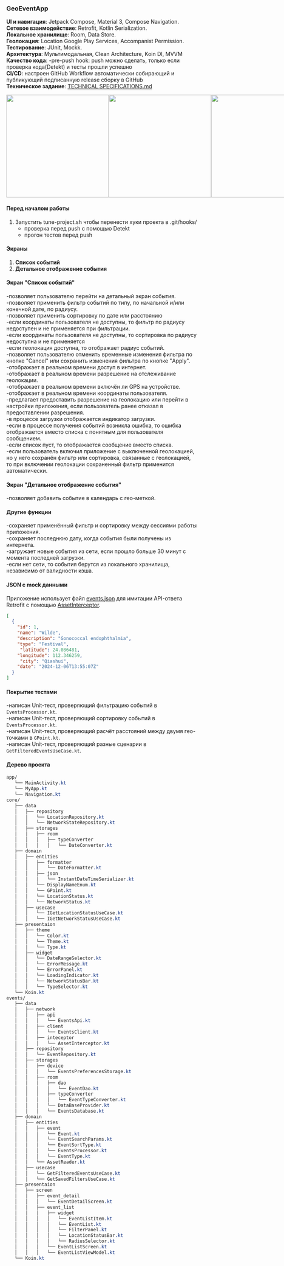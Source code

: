 ### GeoEventApp
**UI и навигация**: Jetpack Compose, Material 3, Compose Navigation.   
**Сетевое взаимодействие**: Retrofit, Kotlin Serialization.  
**Локальное хранилище**: Room, Data Store.  
**Геолокация**: Location Google Play Services, Accompanist Permission.  
**Тестирование**: JUnit, Mockk.  
**Архитектура**: Мультимодальная, Clean Architecture, Koin DI, MVVM   
**Качество кода**:
-pre-push hook: push можно сделать, только если проверка кода(Detekt) и тесты прошли успешно  
**CI/CD**: настроен GitHub Workflow автоматически собирающий и публикующий подписанную release сборку в GitHub  
**Техническое задание**:
[TECHNICAL SPECIFICATIONS.md](https://github.com/vazh2100/GeoEventApplication/blob/master/TECHNICALSPECIFICATIONS.md)
<div style="display: flex; justify-content: space-between;"> <img src="screenshots/Screenshot_Good.png" width="270"  alt=""/> <img src="screenshots/Screenshot_Bad.png" width="270"  alt=""/> <img src="screenshots/Screenshot_Filter.png" width="270"  alt=""/> </div>

#### Перед началом работы
1. Запустить tune-project.sh чтобы перенести хуки проекта в .git/hooks/
   - проверка перед push с помощью Detekt
   - прогон тестов перед push

#### Экраны
1. **Список событий**
2. **Детальное отображение события**

#### Экран "Список событий"
-позволяет пользователю перейти на детальный экран события.  
-позволяет применить фильтр событий по типу, по начальной и/или конечной дате, по радиусу.  
-позволяет применить сортировку по дате или расстоянию  
-если координаты пользователя не доступны, то фильтр по радиусу недоступен и не применяется при фильтрации.  
-если координаты пользователя не доступны, то сортировка по радиусу недоступна и не применяется  
-если геолокация доступна, то отображает радиус событий.  
-позволяет пользователю отменить временные изменения фильтра по кнопке "Cancel" или сохранить изменения фильтра по
кнопке "Apply".  
-отображает в реальном времени доступ в интернет.  
-отображает в реальном времени разрешение на отслеживание геолокации.  
-отображает в реальном времени включён ли GPS на устройстве.  
-отображает в реальном времени координаты пользователя.  
-предлагает предоставить разрешение на геолокацию или перейти в настройки приложения, если пользователь ранее отказал в
предоставлении разрешения.  
-в процессе загрузки отображается индикатор загрузки.  
-если в процессе получения событий возникла ошибка, то ошибка отображается вместо списка с понятным для пользователя
сообщением.  
-если список пуст, то отображается сообщение вместо списка.  
-если пользователь включил приложение с выключенной геолокацией, но у него сохранён фильтр или сортировка, связанные с
геолокацией, то при включении геолокации сохраненный фильтр применится автоматически.

#### Экран "Детальное отображение события"
-позволяет добавить событие в календарь с гео-меткой.

#### Другие функции
-сохраняет применённый фильтр и сортировку между сессиями работы приложения.  
-сохраняет последнюю дату, когда события были получены из интернета.  
-загружает новые события из сети, если прошло больше 30 минут с момента последней загрузки.  
-если нет сети, то события берутся из локального хранилища, независимо от валидности кэша.

#### JSON с mock данными
Приложение использует
файл [events.json](https://github.com/vazh2100/GeoEventApplication/blob/master/app/src/main/assets/events.json) для
имитации API-ответа Retrofit c
помощью [AssetInterceptor](https://github.com/vazh2100/GeoEventApplication/blob/master/app/src/main/java/com/vazh2100/geoeventapp/data/network/inteceptor/AssetInterceptor.kt).

```json
[
  {
    "id": 1,
    "name": "Wilde",
    "description": "Gonococcal endophthalmia",
    "type": "Festival",
     "latitude": 24.086481,
    "longitude": 112.346259,
     "city": "Qiashui",
    "date": "2024-12-06T13:55:07Z"
  }
]
```
#### Покрытие тестами
-написан Unit-тест, проверяющий фильтрацию событий в `EventsProcessor.kt`.  
-написан Unit-тест, проверяющий сортировку событий в `EventsProcessor.kt`.  
-написан Unit-тест, проверяющий расчёт расстояний между двумя гео-точками в `GPoint.kt`.  
-написан Unit-тест, проверяющий разные сценарии в `GetFilteredEventsUseCase.kt`.

#### Дерево проекта
```css
app/
   └── MainActivity.kt
   └── MyApp.kt
   └── Navigation.kt
core/
   ├── data
   │   ├── repository
   │   │   └── LocationRepository.kt
   │   │   └── NetworkStateRepository.kt
   │   ├── storages
   │   │   ├── room
   │   │   │   ├── typeConverter
   │   │   │   │   └── DateConverter.kt
   ├── domain
   │   ├── entities
   │   │   ├── formatter
   │   │   │   └── DateFormatter.kt
   │   │   ├── json
   │   │   │   └── InstantDateTimeSerializer.kt
   │   │   └── DisplayNameEnum.kt
   │   │   └── GPoint.kt
   │   │   └── LocationStatus.kt
   │   │   └── NetworkStatus.kt
   │   ├── usecase
   │   │   └── IGetLocationStatusUseCase.kt
   │   │   └── IGetNetworkStatusUseCase.kt
   ├── presentaion
   │   ├── theme
   │   │   └── Color.kt
   │   │   └── Theme.kt
   │   │   └── Type.kt
   │   ├── widget
   │   │   └── DateRangeSelector.kt
   │   │   └── ErrorMessage.kt
   │   │   └── ErrorPanel.kt
   │   │   └── LoadingIndicator.kt
   │   │   └── NetworkStatusBar.kt
   │   │   └── TypeSelector.kt
   └── Koin.kt
events/
   ├── data
   │   ├── network
   │   │   ├── api
   │   │   │   └── EventsApi.kt
   │   │   ├── client
   │   │   │   └── EventsClient.kt
   │   │   ├── inteceptor
   │   │   │   └── AssetInterceptor.kt
   │   ├── repository
   │   │   └── EventRepository.kt
   │   ├── storages
   │   │   ├── device
   │   │   │   └── EventsPreferencesStorage.kt
   │   │   ├── room
   │   │   │   ├── dao
   │   │   │   │   └── EventDao.kt
   │   │   │   ├── typeConverter
   │   │   │   │   └── EventTypeConverter.kt
   │   │   │   └── DataBaseProvider.kt
   │   │   │   └── EventsDatabase.kt
   ├── domain
   │   ├── entities
   │   │   ├── event
   │   │   │   └── Event.kt
   │   │   │   └── EventSearchParams.kt
   │   │   │   └── EventSortType.kt
   │   │   │   └── EventsProcessor.kt
   │   │   │   └── EventType.kt
   │   │   └── AssetReader.kt
   │   ├── usecase
   │   │   └── GetFilteredEventsUseCase.kt
   │   │   └── GetSavedFiltersUseCase.kt
   ├── presentaion
   │   ├── screen
   │   │   ├── event_detail
   │   │   │   └── EventDetailScreen.kt
   │   │   ├── event_list
   │   │   │   ├── widget
   │   │   │   │   └── EventListItem.kt
   │   │   │   │   └── EventList.kt
   │   │   │   │   └── FilterPanel.kt
   │   │   │   │   └── LocationStatusBar.kt
   │   │   │   │   └── RadiusSelector.kt
   │   │   │   └── EventListScreen.kt
   │   │   │   └── EventListViewModel.kt
   └── Koin.kt
```

